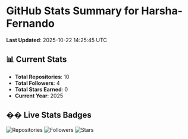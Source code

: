 # GitHub Stats Summary for Harsha-Fernando

**Last Updated**: 2025-10-22 14:25:45 UTC

## 📊 Current Stats
- **Total Repositories**: 10
- **Total Followers**: 4
- **Total Stars Earned**: 0
- **Current Year**: 2025

## �� Live Stats Badges
![Repositories](https://img.shields.io/badge/Repositories-10-FF6BD6?style=for-the-badge&logo=github&logoColor=white)
![Followers](https://img.shields.io/badge/Followers-4-8B5CF6?style=for-the-badge&logo=github&logoColor=white)
![Stars](https://img.shields.io/badge/Stars-0-F59E0B?style=for-the-badge&logo=github&logoColor=white)
